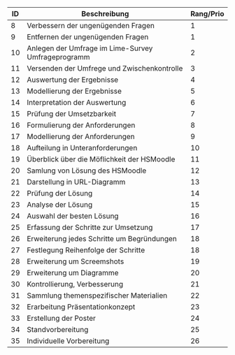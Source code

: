  ID | Beschreibung | Rang/Prio | 
----|--------------|-------|
 8|Verbessern der ungenügenden Fragen | 1 | 
 9|Entfernen der ungenügenden Fragen | 1 | 
 10|Anlegen der Umfrage im Lime-Survey Umfrageprogramm | 2 |  
 11| Versenden der Umfrege und Zwischenkontrolle | 3 |  
 12| Auswertung der Ergebnisse | 4 |  
 13| Modellierung der Ergebnisse | 5 |  
 14| Interpretation der Auswertung | 6 |  
 15| Prüfung der Umsetzbarkeit | 7 |  
 16| Formulierung der Anforderungen | 8 |  
 17| Modellierung der Anforderungen | 9 |  
 18| Aufteilung in Unteranforderungen | 10 |  
 19| Überblick über die Möflichkeit der HSMoodle | 11 |  
 20| Samlung von Lösung des HSMoodle | 12 |  
 21| Darstellung in URL-Diagramm | 13 |  
 22| Prüfung der Lösung | 14 |  
 23| Analyse der Lösung | 15 |  
 24| Auswahl der besten Lösung | 16 |  
 25| Erfassung der Schritte zur Umsetzung | 17 |  
 26| Erweiterung jedes Schritte um Begründungen | 18 |  
 27| Festlegung Reihenfolge der Schritte | 18 |  
 28| Erweiterung um Screemshots | 19 |  
 29| Erweiterung um Diagramme | 20 |  
 30| Kontrollierung, Verbesserung | 21 |  
 31| Sammlung themenspezifischer Materialien | 22 |  
 32| Erarbeitung Präsentationkonzept | 23 |  
 33| Erstellung der Poster | 24 |  
 34| Standvorbereitung | 25 |  
 35| Individuelle Vorbereitung | 26 |  
